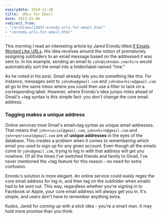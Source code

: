 ```yaml
---
expirydate: 2019-12-30
title:  URLs for Email
date: 2013-02-06
redirect_from:
- "/archives/13037-erondu-urls-for-email.html"
- "/erondu-urls-for-email.html"
---
```



This morning I read an interesting article by Jared Erondu titled [If Emails Worked Like URLs](http://blog.jarederondu.com/if-emails-worked-like-urls). His idea revolves around the notion of prematurely assigning subfolders to an email message based on the addressed it was sent to. In his example, sending an email to `john@johndoe.com/hire` would automatically sort the email into a folder/label named "hire."

<!-- more -->

As he noted in his post, Gmail already lets you do something like this. For instance, messages sent to `johndoe@gmail.com` and `johndoe+hire@gmail.com` all go to the same inbox where you could then use a filter to tack on a corresponding label. However, where Erondu's idea jumps miles ahead of Gmail's +tag syntax is this simple fact: you don't change the core email address.

### Tagging makes a unique address

Online services treat Gmail's email+tag syntax as unique email addresses. That means that `john+social@gmail.com`, `john+hire@gmail.com` and `john+personal@gmail.com` are all **unique addresses** in the eyes of the database. This creates a problem when it comes to remembering which email you used to sign up for any given account. Even though all the emails come to `john@gmail.com`, trying to log in with that address will get you nowhere. Of all the times I've switched friends and family to Gmail, I've never mentioned the +tag feature for this reason - no need for extra confusion.

Erondu's solution is more elegant. An online service could easily regex the core email address for log in, and then tag on the subfolder when emails had to be sent out. This way, regardless whether you're signing in to Facebook or Apple, your core email address will always get you in. It's simple, and users don't have to remember anything extra.

Kudos, Jared for coming up with a slick idea - you're a smart man. It may hold more promise than you think.

